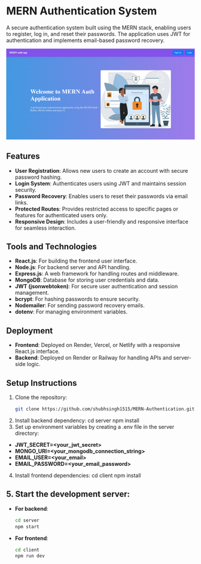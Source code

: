# MERN Authentication System

A secure authentication system built using the MERN stack, enabling users to register, log in, and reset their passwords. The application uses JWT for authentication and implements email-based password recovery.

<p align="center">
  <img src="client/public/img2.png" alt="Authentication System" />
</p>

## Features

- **User Registration**: Allows new users to create an account with secure password hashing.
- **Login System**: Authenticates users using JWT and maintains session security.
- **Password Recovery**: Enables users to reset their passwords via email links.
- **Protected Routes**: Provides restricted access to specific pages or features for authenticated users only.
- **Responsive Design**: Includes a user-friendly and responsive interface for seamless interaction.

## Tools and Technologies

- **React.js**: For building the frontend user interface.
- **Node.js**: For backend server and API handling.
- **Express.js**: A web framework for handling routes and middleware.
- **MongoDB**: Database for storing user credentials and data.
- **JWT (jsonwebtoken)**: For secure user authentication and session management.
- **bcrypt**: For hashing passwords to ensure security.
- **Nodemailer**: For sending password recovery emails.
- **dotenv**: For managing environment variables.

## Deployment

- **Frontend**: Deployed on Render, Vercel, or Netlify with a responsive React.js interface.
- **Backend**: Deployed on Render or Railway for handling APIs and server-side logic.

## Setup Instructions

1. Clone the repository:
   ```bash
   git clone https://github.com/shubhsingh1515/MERN-Authentication.git
2. Install backend dependency:
   cd server
   npm install
3. Set up environment variables by creating a .env file in the server directory:
  - **JWT_SECRET=<your_jwt_secret>**
  - **MONGO_URI=<your_mongodb_connection_string>**
  - **EMAIL_USER=<your_email>**
  - **EMAIL_PASSWORD=<your_email_password>**
4. Install frontend dependencies:
   cd client
   npm install
## 5. Start the development server:
  - **For backend**:
    ```bash
    cd server
    npm start
    ```
  - **For frontend**:
    ```bash
    cd client
    npm run dev
    ```



